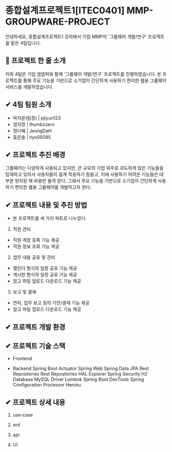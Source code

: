 # 종합설계프로젝트1[ITEC0401] MMP-GROUPWARE-PROJECT

안녕하세요,
종합설계프로젝트1 강의에서 기업 MMP의 '그룹웨어 개발/연구' 프로젝트를 맡은 4팀입니다.


## 📌 프로젝트 한 줄 소개
저희 4팀은 기업 엠엠피와 함께 '그룹웨어 개발/연구' 프로젝트를 진행하였습니다. 
본 프로젝트를 통해 주요 기능을 기반으로 소기업이 간단하게 사용하기 편리한 웹용 그룹웨어 서비스를 개발하였습니다.


## ✔ 4팀 팀원 소개
- 박지윤(팀장) | pjiyun123
- 엄지영 | thumbzzero
- 정다혜 | JeongDaH
- 홍은솔 | hyo05095


## ✔ 프로젝트 추진 배경
그룹웨어는 다양하게 사용되고 있지만, 큰 규모의 기업 위주로 과도하게 많은 기능들을 탑재하고 있어서 사용자들이 쉽게 적응하기 힘들고, 이에 사용하기 어려운 기능들은 대부분 방치된 채 비용만 들게 된다.
그래서 주요 기능을 기반으로 소기업이 간단하게 사용하기 편리한 웹용 그룹웨어를 개발하고자 한다.


## ✔ 프로젝트 내용 및 추진 방법
- 본 프로젝트를 세 가지 파트로 나누었다.

1. 직원 관리
 - 직원 계정 등록 기능 제공
 - 직원 정보 조회 기능 제공
 
2. 업무 내용 공유 및 관리
 - 캘린더 형식의 일정 공유 기능 제공
 - 게시판 형식의 일정 공유 기능 제공
 - 참고 파일 업로드 다운로드 기능 제공
  
3. 보고 및 결재
 - 연차, 업무 보고 등의 기안/결재 기능 제공
 - 참고 파일 업로드 다운로드 기능 제공


## ✔ 프로젝트 개발 환경



## ✔ 프로젝트 기술 스택
- Frontend


- Backend
 Spring Boot Actuator
 Spring Web
 Spring Data JPA
 Rest Repositories
 Rest Repositories HAL Explorer
 Spring Security
 H2 Database
 MySQL Driver
 Lombok
 Spring Boot DevTools
 Spring Configuration Processor
 Heroku


## ✔ 프로젝트 상세 내용

1. use-case



2. erd



3. api



4. UI




